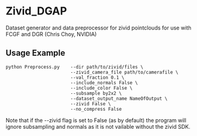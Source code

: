 # Zivid_DGAP
Dataset generator and data preprocessor for zivid pointclouds for use with FCGF and DGR (Chris Choy, NVIDIA)

## Usage Example

```
python Preprocess.py    --dir path/to/zivid/files \
                        --zivid_camera_file path/to/camerafile \
                        --val_fraction 0.1 \
                        --include_normals False \
                        --include_color False \
                        --subsample by2x2 \
                        --dataset_output_name NameOfOutput \
                        --zivid False \
                        --no_compress False 
```

Note that if the --zivid flag is set to False (as by default) the program will ignore subsampling and normals as it is not vailable without the zivid SDK.


